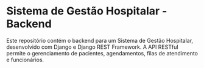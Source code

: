 # Sistema de Gestão Hospitalar - Backend

Este repositório contém o backend para um Sistema de Gestão Hospitalar, desenvolvido com Django e Django REST Framework. A API RESTful permite o gerenciamento de pacientes, agendamentos, filas de atendimento e funcionários.
